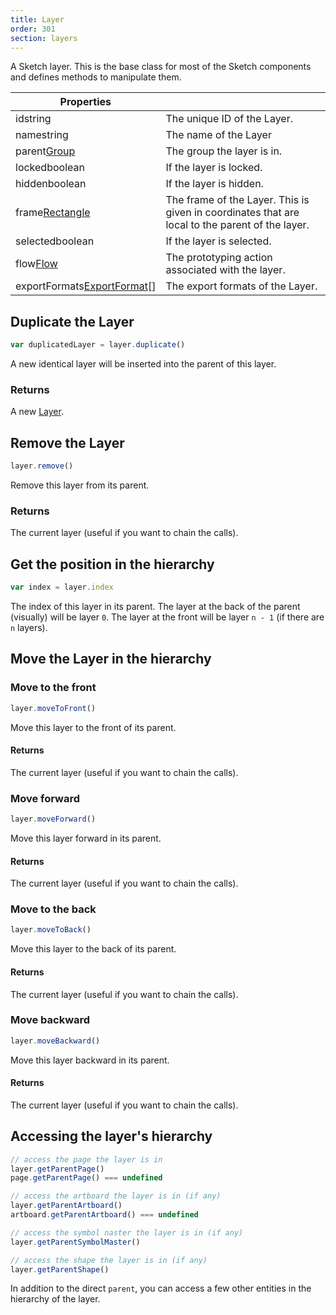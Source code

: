 ```yaml
---
title: Layer
order: 301
section: layers
---
```


A Sketch layer. This is the base class for most of the Sketch components and defines methods to manipulate them.

| Properties                                                                 |                                                                                                 |
| -------------------------------------------------------------------------- | ----------------------------------------------------------------------------------------------- |
| id<span class="arg-type">string</span>                                     | The unique ID of the Layer.                                                                     |
| name<span class="arg-type">string</span>                                   | The name of the Layer                                                                           |
| parent<span class="arg-type">[Group](#group)</span>                        | The group the layer is in.                                                                      |
| locked<span class="arg-type">boolean</span>                                | If the layer is locked.                                                                         |
| hidden<span class="arg-type">boolean</span>                                | If the layer is hidden.                                                                         |
| frame<span class="arg-type">[Rectangle](#rectangle)</span>                 | The frame of the Layer. This is given in coordinates that are local to the parent of the layer. |
| selected<span class="arg-type">boolean</span>                              | If the layer is selected.                                                                       |
| flow<span class="arg-type">[Flow](#flow)</span>                            | The prototyping action associated with the layer.                                               |
| exportFormats<span class="arg-type">[ExportFormat](#exportformat)[]</span> | The export formats of the Layer.                                                                |

## Duplicate the Layer

```javascript
var duplicatedLayer = layer.duplicate()
```

A new identical layer will be inserted into the parent of this layer.

### Returns

A new [Layer](#layer).

## Remove the Layer

```javascript
layer.remove()
```

Remove this layer from its parent.

### Returns

The current layer (useful if you want to chain the calls).

## Get the position in the hierarchy

```javascript
var index = layer.index
```

The index of this layer in its parent. The layer at the back of the parent (visually) will be layer `0`. The layer at the front will be layer `n - 1` (if there are `n` layers).

## Move the Layer in the hierarchy

### Move to the front

```javascript
layer.moveToFront()
```

Move this layer to the front of its parent.

#### Returns

The current layer (useful if you want to chain the calls).

### Move forward

```javascript
layer.moveForward()
```

Move this layer forward in its parent.

#### Returns

The current layer (useful if you want to chain the calls).

### Move to the back

```javascript
layer.moveToBack()
```

Move this layer to the back of its parent.

#### Returns

The current layer (useful if you want to chain the calls).

### Move backward

```javascript
layer.moveBackward()
```

Move this layer backward in its parent.

#### Returns

The current layer (useful if you want to chain the calls).

## Accessing the layer's hierarchy

```javascript
// access the page the layer is in
layer.getParentPage()
page.getParentPage() === undefined

// access the artboard the layer is in (if any)
layer.getParentArtboard()
artboard.getParentArtboard() === undefined

// access the symbol naster the layer is in (if any)
layer.getParentSymbolMaster()

// access the shape the layer is in (if any)
layer.getParentShape()
```

In addition to the direct `parent`, you can access a few other entities in the hierarchy of the layer.
